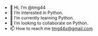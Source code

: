 - 👋 Hi, I’m @tmg44
- 👀 I’m interested in Python.
- 🌱 I’m currently learning Python.
- 💞️ I’m looking to collaborate on Python.
- 📫 How to reach me tmg44x@gmail.com

<!---
tmg44/tmg44 is a ✨ special ✨ repository because its `README.md` (this file) appears on your GitHub profile.
You can click the Preview link to take a look at your changes.
--->
